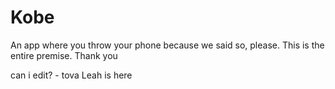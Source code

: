 # Kobe
An app where you throw your phone because we said so, please.
This is the entire premise.
Thank you

can i edit? - tova
Leah is here
